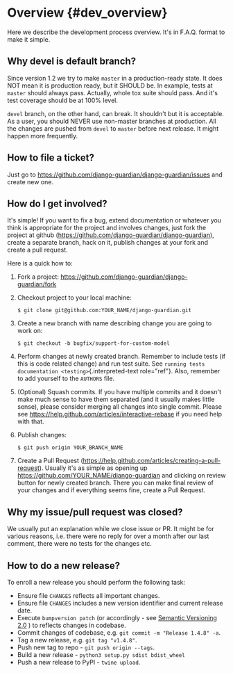 # Overview {#dev_overview}

Here we describe the development process overview. It\'s in F.A.Q.
format to make it simple.

## Why devel is default branch?

Since version 1.2 we try to make `master` in a production-ready state.
It does NOT mean it is production ready, but it SHOULD be. In example,
tests at `master` should always pass. Actually, whole tox suite should
pass. And it\'s test coverage should be at 100% level.

`devel` branch, on the other hand, can break. It shouldn\'t but it is
acceptable. As a user, you should NEVER use non-master branches at
production. All the changes are pushed from `devel` to `master` before
next release. It might happen more frequently.

## How to file a ticket?

Just go to <https://github.com/django-guardian/django-guardian/issues>
and create new one.

## How do I get involved?

It\'s simple! If you want to fix a bug, extend documentation or whatever
you think is appropriate for the project and involves changes, just fork
the project at github
(<https://github.com/django-guardian/django-guardian>), create a
separate branch, hack on it, publish changes at your fork and create a
pull request.

Here is a quick how to:

1.  Fork a project:
    <https://github.com/django-guardian/django-guardian/fork>

2.  Checkout project to your local machine:

        $ git clone git@github.com:YOUR_NAME/django-guardian.git

3.  Create a new branch with name describing change you are going to
    work on:

        $ git checkout -b bugfix/support-for-custom-model

4.  Perform changes at newly created branch. Remember to include tests
    (if this is code related change) and run test suite. See
    `running tests documentation
    <testing>`{.interpreted-text role="ref"}. Also, remember to add
    yourself to the `AUTHORS` file.

5.  (Optional) Squash commits. If you have multiple commits and it
    doesn\'t make much sense to have them separated (and it usually
    makes little sense), please consider merging all changes into single
    commit. Please see
    <https://help.github.com/articles/interactive-rebase> if you need
    help with that.

6.  Publish changes:

        $ git push origin YOUR_BRANCH_NAME

7.  Create a Pull Request
    (<https://help.github.com/articles/creating-a-pull-request>).
    Usually it\'s as simple as opening up
    <https://github.com/YOUR_NAME/django-guardian> and clicking on
    review button for newly created branch. There you can make final
    review of your changes and if everything seems fine, create a Pull
    Request.

## Why my issue/pull request was closed?

We usually put an explanation while we close issue or PR. It might be
for various reasons, i.e. there were no reply for over a month after our
last comment, there were no tests for the changes etc.

## How to do a new release?

To enroll a new release you should perform the following task:

-   Ensure file `CHANGES` reflects all important changes.
-   Ensure file `CHANGES` includes a new version identifier and current
    release date.
-   Execute `bumpversion patch` (or accordingly - see [Semantic
    Versioning 2.0](http://semver.org/) ) to reflects changes in
    codebase.
-   Commit changes of codebase, e.g. `git commit -m "Release 1.4.8" -a`.
-   Tag a new release, e.g. `git tag "v1.4.8"`.
-   Push new tag to repo - `git push origin --tags`.
-   Build a new release - `python3 setup.py sdist bdist_wheel`
-   Push a new release to PyPI - `twine upload`.
